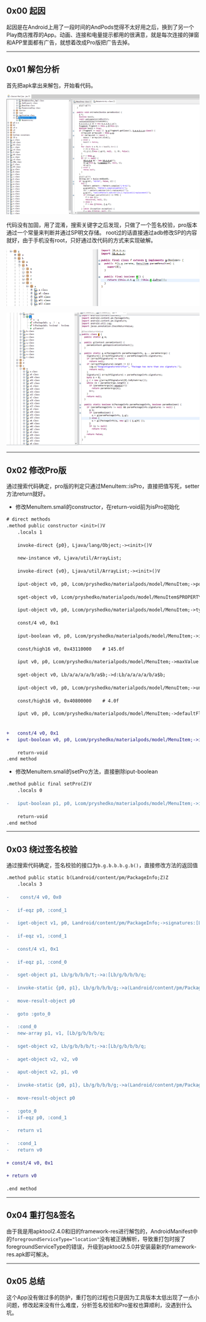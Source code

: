 ## 0x00 起因
起因是在Android上用了一段时间的AndPods觉得不太好用之后，换到了另一个Play商店推荐的App。动画、连接和电量提示都用的很满意，就是每次连接的弹窗和APP里面都有广告，就想着改成Pro版把广告去掉。

---

## 0x01 解包分析
首先把apk拿出来解包，开始看代码。

![混淆过的classes](https://github.com/MaYiFei1995/MaYiFei1995.github.io/blob/master/img/2020-12-16-1.png)

代码没有加固，用了混淆，搜索关键字之后发现，只做了一个签名校验，pro版本通过一个常量来判断并通过SP明文存储。
root过的话直接通过adb修改SP的内容就好，由于手机没有root，只好通过改代码的方式来实现破解。

![pro版判定](https://github.com/MaYiFei1995/MaYiFei1995.github.io/blob/master/img/2020-12-16-2.png)

![签名校验](https://github.com/MaYiFei1995/MaYiFei1995.github.io/blob/master/img/2020-12-16-3.png)

---

## 0x02  修改Pro版
通过搜索代码确定，pro版的判定只通过MenuItem::isPro，直接把值写死，setter方法return就好。
- 修改MenuItem.smali的constructor，在return-void前为isPro初始化
```diff
# direct methods
.method public constructor <init>()V
    .locals 1

    invoke-direct {p0}, Ljava/lang/Object;-><init>()V

    new-instance v0, Ljava/util/ArrayList;

    invoke-direct {v0}, Ljava/util/ArrayList;-><init>()V

    iput-object v0, p0, Lcom/pryshedko/materialpods/model/MenuItem;->possibleVariants:Ljava/util/ArrayList;

    sget-object v0, Lcom/pryshedko/materialpods/model/MenuItem$PROPERTY_TYPE;->TEXT:Lcom/pryshedko/materialpods/model/MenuItem$PROPERTY_TYPE;

    iput-object v0, p0, Lcom/pryshedko/materialpods/model/MenuItem;->type:Lcom/pryshedko/materialpods/model/MenuItem$PROPERTY_TYPE;

    const/4 v0, 0x1

    iput-boolean v0, p0, Lcom/pryshedko/materialpods/model/MenuItem;->isVisible:Z

    const/high16 v0, 0x43110000    # 145.0f

    iput v0, p0, Lcom/pryshedko/materialpods/model/MenuItem;->maxValue:F

    sget-object v0, Lb/a/a/a/a/b/a$b;->d:Lb/a/a/a/a/b/a$b;

    iput-object v0, p0, Lcom/pryshedko/materialpods/model/MenuItem;->unit:Lb/a/a/a/a/b/a$b;

    const/high16 v0, 0x40800000    # 4.0f

    iput v0, p0, Lcom/pryshedko/materialpods/model/MenuItem;->defaultFloatValue:F

    
+   const/4 v0, 0x1
+   iput-boolean v0, p0, Lcom/pryshedko/materialpods/model/MenuItem;->isPro:Z
    
    return-void
.end method
```
- 修改MenuItem.smali的setPro方法，直接删除iput-boolean
```diff
.method public final setPro(Z)V
    .locals 0

-   iput-boolean p1, p0, Lcom/pryshedko/materialpods/model/MenuItem;->isPro:Z

    return-void
.end method
```

---

## 0x03 绕过签名校验
通过搜索代码确定，签名校验的接口为`b.g.b.b.b.g.b()`，直接修改方法的返回值
```diff
.method public static b(Landroid/content/pm/PackageInfo;Z)Z
    .locals 3

-    const/4 v0, 0x0

-   if-eqz p0, :cond_1

-   iget-object v1, p0, Landroid/content/pm/PackageInfo;->signatures:[Landroid/content/pm/Signature;

-   if-eqz v1, :cond_1

-   const/4 v1, 0x1

-   if-eqz p1, :cond_0

-   sget-object p1, Lb/g/b/b/b/t;->a:[Lb/g/b/b/b/q;

-   invoke-static {p0, p1}, Lb/g/b/b/b/g;->a(Landroid/content/pm/PackageInfo;[Lb/g/b/b/b/q;)Lb/g/b/b/b/q;

-   move-result-object p0

-   goto :goto_0

-   :cond_0
-   new-array p1, v1, [Lb/g/b/b/b/q;

-   sget-object v2, Lb/g/b/b/b/t;->a:[Lb/g/b/b/b/q;

-   aget-object v2, v2, v0

-   aput-object v2, p1, v0

-   invoke-static {p0, p1}, Lb/g/b/b/b/g;->a(Landroid/content/pm/PackageInfo;[Lb/g/b/b/b/q;)Lb/g/b/b/b/q;

-   move-result-object p0

-   :goto_0
-   if-eqz p0, :cond_1

-   return v1

-   :cond_1
-   return v0

+ const/4 v0, 0x1

+ return v0

.end method
```

---

## 0x04 重打包&签名
由于我是用apktool2.4.0和旧的framework-res进行解包的，AndroidManifest中的`foregroundServiceType="location"`没有被正确解析，导致重打包时报了foregroundServiceType的错误，升级到apktool2.5.0并安装最新的framework-res.apk即可解决。

---

## 0x05 总结
这个App没有做过多的防护，重打包的过程也只是因为工具版本太低出现了一点小问题，修改起来没有什么难度，分析签名校验和Pro鉴权也算顺利，没遇到什么坑。